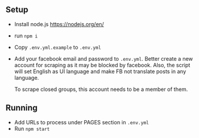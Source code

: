 ## Setup
- Install node.js https://nodejs.org/en/
- run `npm i`
- Copy `.env.yml.example` to `.env.yml`
- Add your facebook email and password to `.env.yml`.
  Better create a new account for scraping as it may be blocked by facebook.
  Also, the script will set English as UI language and make FB not translate posts in any language.

  To scrape closed groups, this account needs to be a member of them.

## Running
- Add URLs to process under PAGES section in `.env.yml`
- Run `npm start`

